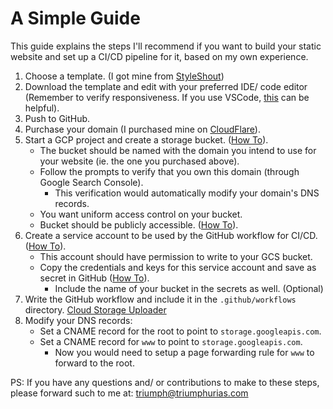 # A Simple Guide

This guide explains the steps I'll recommend if you want to build your static website and set up a CI/CD pipeline for it, based on my own experience.

1. Choose a template. (I got mine from [StyleShout]( https://styleshout.com/category-template/portfolio/))
2. Download the template and edit with your preferred IDE/ code editor (Remember to verify responsiveness. If you use VSCode, [this](https://youtu.be/uRYHX4EwYYA?si=pKrq0MiaX5CaU8cU) can be helpful).
3. Push to GitHub.
4. Purchase your domain (I purchased mine on [CloudFlare](https://www.cloudflare.com/)).
5. Start a GCP project and create a storage bucket. ([How To](https://cloud.google.com/storage/docs/creating-buckets)).
   - The bucket should be named with the domain you intend to use for your website (ie. the one you purchased above).
   - Follow the prompts to verify that you own this domain (through Google Search Console).
       - This verification would automatically modify your domain's DNS records.
   - You want uniform access control on your bucket.
   - Bucket should be publicly accessible. ([How To](https://cloud.google.com/storage/docs/access-control/making-data-public)).
6. Create a service account to be used by the GitHub workflow for CI/CD. ([How To](https://cloud.google.com/iam/docs/service-accounts-create#iam-service-accounts-create-console)).
   - This account should have permission to write to your GCS bucket.
   - Copy the credentials and keys for this service account and save as secret in GitHub ([How To](https://docs.github.com/en/actions/security-guides/using-secrets-in-github-actions)).
       - Include the name of your bucket in the secrets as well. (Optional)
7. Write the GitHub workflow and include it in the `.github/workflows` directory. [Cloud Storage Uploader](https://github.com/marketplace/actions/cloud-storage-uploader)
8. Modify your DNS records:
   - Set a CNAME record for the root to point to `storage.googleapis.com`.
   - Set a CNAME record for `www` to point to `storage.googleapis.com`.
     - Now you would need to setup a page forwarding rule for `www` to forward to the root.

PS: If you have any questions and/ or contributions to make to these steps, please forward such to me at: triumph@triumphurias.com
  


